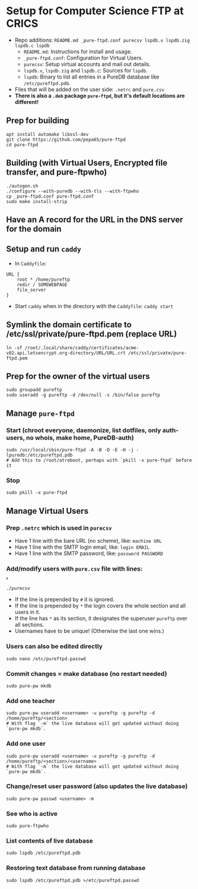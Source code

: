 # Setup for Computer Science FTP at CRICS

* Repo additions: `README.md _pure-ftpd.conf purecsv lspdb.v lspdb.zig lspdb.c lspdb`
  - `README.md`: Instructions for install and usage.
  - `_pure-ftpd.conf`: Configuration for Virtual Users.
  - `purecsv`: Setup virtual accounts and mail out details.
  - `lspdb.v`, `lspdb.zig` and `lspdb.c`: Sources for `lspdb`.
  - `lspdb`: Binary to list all entries in a PureDB database like `/etc/pureftpd.pdb`.
* Files that will be added on the user side: `.netrc` and `pure.csv`
* **There is also a `.deb` package `pure-ftpd`, but it's default locations are different!**

## Prep for building
```
apt install automake libssl-dev
git clone https://github.com/pepa65/pure-ftpd
cd pure-ftpd
```

## Building (with Virtual Users, Encrypted file transfer, and pure-ftpwho)
```
./autogen.sh 
./configure --with-puredb --with-tls --with-ftpwho
cp _pure-ftpd.conf pure-ftpd.conf
sudo make install-strip
```

## Have an A record for the URL in the DNS server for the domain

## Setup and run `caddy`
* In `Caddyfile`:
```
URL {
	root * /home/pureftp
	redir / SOMEWEBPAGE
	file_server
}
```
* Start `caddy` when in the directory with the `Caddyfile`: `caddy start`

## Symlink the domain certificate to /etc/ssl/private/pure-ftpd.pem (replace URL)
`ln -sf /root/.local/share/caddy/certificates/acme-v02.api.letsencrypt.org-directory/URL/URL.crt /etc/ssl/private/pure-ftpd.pem`

## Prep for the owner of the virtual users
```
sudo groupadd pureftp
sudo useradd -g pureftp -d /dev/null -s /bin/false pureftp
```

## Manage `pure-ftpd`

### Start (chroot everyone, daemonize, list dotfiles, only auth-users, no whois, make home, PureDB-auth)
```
sudo /usr/local/sbin/pure-ftpd -A -B -D -E -H -j -lpuredb:/etc/pureftpd.pdb
# Add this to /root/atreboot, perhaps with `pkill -x pure-ftpd` before it
```

### Stop
`sudo pkill -x pure-ftpd`

## Manage Virtual Users

### Prep `.netrc` which is used in `purecsv`
* Have 1 line with the bare URL (no scheme), like: `machine URL`
* Have 1 line with the SMTP login email, like: `login EMAIL`
* Have 1 line with the SMTP password, like: `password PASSWORD`

### Add/modify users with `pure.csv` file with lines: <section>,<username>
`./purecsv`

* If the line is prepended by `#` it is ignored.
* If the line is prepended by `*` the login covers the whole section and all users in it.
* If the line has `*` as its section, it designates the superuser `pureftp` over all sections.
* Usernames have to be unique! (Otherwise the last one wins.)

### Users can also be edited directly
`sudo nano /etc/pureftpd.passwd`

### Commit changes = make database (no restart needed)
`sudo pure-pw mkdb`

### Add one teacher
```
sudo pure-pw useradd <username> -u pureftp -g pureftp -d /home/pureftp/<section>
# With flag `-m` the live database will get updated without doing `pure-pw mkdb`.
```

### Add one user
```
sudo pure-pw useradd <username> -u pureftp -g pureftp -d /home/pureftp/<section>/<username>
# With flag `-m` the live database will get updated without doing `pure-pw mkdb`.
```

### Change/reset user password (also updates the live database)
`sudo pure-pw passwd <username> -m`

### See who is active
`sudo pure-ftpwho`

### List contents of live database
`sudo lspdb /etc/pureftpd.pdb`

### Restoring text database from running database
`sudo lspdb /etc/pureftpd.pdb >/etc/pureftpd.passwd`
